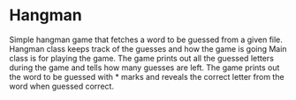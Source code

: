 # Hangman
Simple hangman game that fetches a word to be guessed from a given file.
Hangman class keeps track of the guesses and how the game is going
Main class is for playing the game.
The game prints out all the guessed letters during the game and tells how many guesses are left.
The game prints out the word to be guessed with * marks and reveals the correct letter from the word when guessed correct.
